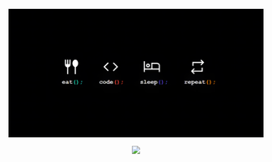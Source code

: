 <p align="center">
  <img src="banner.png" alt="Banner">
</p>

<p align="center">
  <img src="https://github-profile-trophy.vercel.app/?username=riddhesh-ture&theme=juicyfresh alt="GitHub Profile Trophy">
</p>
